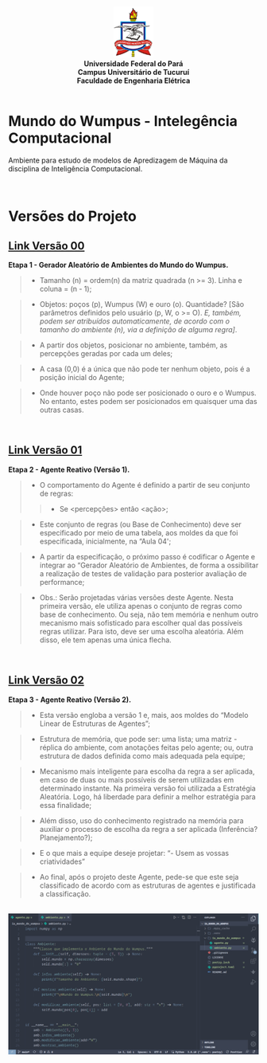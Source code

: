 
<center>
    <img src="utils/logo.png" alt="Girl in a jacket" style="width:80px">
</center>

<center>
<strong>Universidade Federal do Pará
</strong>
</center>

<center>
<strong>Campus Universitário de Tucuruí</strong>
</center>

<center>
<strong>Faculdade de Engenharia Elétrica</strong>
</center>

<br>

# Mundo do Wumpus - Intelegência Computacional

Ambiente para estudo de modelos de Apredizagem de Máquina da disciplina de Inteligência Computacional.

<br>

# Versões do Projeto

## [Link Versão 00](https://github.com/Oseiasdfarias/IA_mundo_do_wumpus/tree/versao_0)

**Etapa 1 - Gerador Aleatório de Ambientes do Mundo do Wumpus.**

> + Tamanho (n) = ordem(n) da matriz quadrada (n >= 3). Linha e coluna = (n - 1);

> + Objetos: poços (p), Wumpus (W) e ouro (o). Quantidade? [São parâmetros definidos pelo usuário (p, W, o >= O). *E, também, podem ser atribuídos automaticamente, de acordo com o tamanho do ambiente (n), via a definição de alguma regra]*.

> + A partir dos objetos, posicionar no ambiente, também, as percepções geradas por cada um deles;

> + A casa (0,0) é a única que não pode ter nenhum objeto, pois é a posição inicial do Agente;

> + Onde houver poço não pode ser posicionado o ouro e o Wumpus. No entanto, estes podem ser posicionados em quaisquer uma das outras casas.

<br>

## [Link Versão 01](https://github.com/Oseiasdfarias/IA_mundo_do_wumpus/tree/versao_1)

**Etapa 2 - Agente Reativo (Versão 1).**


> + O comportamento do Agente é definido a partir de seu conjunto de regras:
>> - Se <percepções> então <ação>;

> + Este conjunto de regras (ou Base de Conhecimento) deve ser especificado por meio de uma tabela, aos moldes da que foi especificada, inicialmente, na “Aula 04';

> + A partir da especificação, o próximo passo é codificar o Agente e integrar ao “Gerador Aleatório de Ambientes, de forma a ossibilitar a realização de testes de validação para posterior avaliação de performance;

> + Obs.: Serão projetadas várias versões deste Agente. Nesta primeira versão, ele utiliza apenas o conjunto de regras como base de conhecimento. Ou seja, não tem memória e nenhum outro mecanismo mais sofisticado para escolher qual das possíveis regras utilizar. Para isto, deve ser uma escolha aleatória. Além disso, ele tem apenas uma única flecha.

<br>

## [Link Versão 02](https://github.com/Oseiasdfarias/IA_mundo_do_wumpus/tree/versao_2)

**Etapa 3 - Agente Reativo (Versão 2).**

> + Esta versão engloba a versão 1 e, mais, aos moldes do “Modelo Linear de Estruturas de Agentes”;

> + Estrutura de memória, que pode ser: uma lista; uma matriz - réplica do ambiente, com anotações feitas pelo agente; ou, outra estrutura de dados definida como mais adequada pela equipe;

> + Mecanismo mais inteligente para escolha da regra a ser aplicada, em caso de duas ou mais possíveis de serem utilizadas em determinado instante. Na primeira versão foi utilizada a Estratégia Aleatória. Logo, há liberdade para definir a melhor estratégia para essa finalidade;

> + Além disso, uso do conhecimento registrado na memória para auxiliar o processo de escolha da regra a ser aplicada (Inferência? Planejamento?);

> + E o que mais a equipe deseje projetar: “- Usem as vossas criatividades”

> + Ao final, após o projeto deste Agente, pede-se que este seja classificado de acordo com as estruturas de agentes e justificada a classificação.

<br>

<center>
    <img src="utils/code_demo.png" alt="Demostração do Anbiente de desenvolvimento." style="width:900px">
</center>